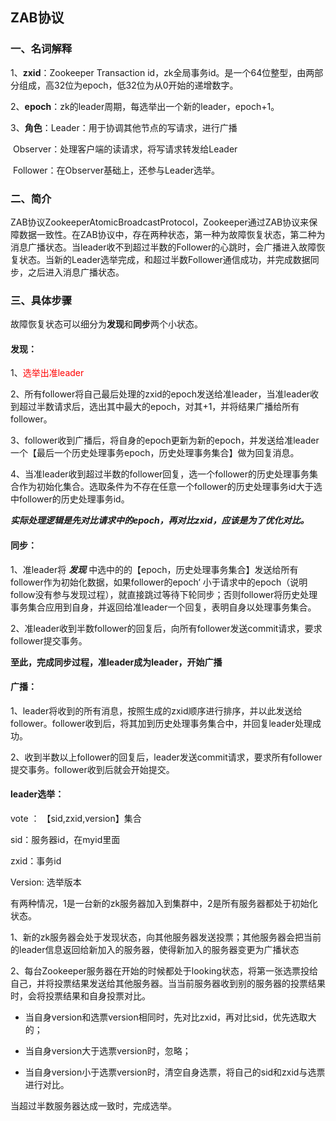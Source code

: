 ## 													ZAB协议

### 一、名词解释

1、**zxid**：Zookeeper Transaction id，zk全局事务id。是一个64位整型，由两部分组成，高32位为epoch，低32位为从0开始的递增数字。

2、**epoch**：zk的leader周期，每选举出一个新的leader，epoch+1。

3、**角色**：Leader：用于协调其他节点的写请求，进行广播

​				 Observer：处理客户端的读请求，将写请求转发给Leader

​				 Follower：在Observer基础上，还参与Leader选举。

### 二、简介

ZAB协议ZookeeperAtomicBroadcastProtocol，Zookeeper通过ZAB协议来保障数据一致性。在ZAB协议中，存在两种状态，第一种为故障恢复状态，第二种为消息广播状态。当leader收不到超过半数的Follower的心跳时，会广播进入故障恢复状态。当新的Leader选举完成，和超过半数Follower通信成功，并完成数据同步，之后进入消息广播状态。



### 三、具体步骤

故障恢复状态可以细分为**发现**和**同步**两个小状态。

#### 发现：

1、<font color="red">选举出准leader</font>

2、所有follower将自己最后处理的zxid的epoch发送给准leader，当准leader收到超过半数请求后，选出其中最大的epoch，对其+1，并将结果广播给所有follower。

3、follower收到广播后，将自身的epoch更新为新的epoch，并发送给准leader一个【最后一个历史处理事务epoch，历史处理事务集合】做为回复消息。

4、当准leader收到超过半数的follower回复，选一个follower的历史处理事务集合作为初始化集合。选取条件为不存在任意一个follower的历史处理事务id大于选中follower的历史处理事务id。

***实际处理逻辑是先对比请求中的epoch，再对比zxid，应该是为了优化对比。***



#### 同步：

1、准leader将 ***发现*** 中选中的的【epoch，历史处理事务集合】发送给所有follower作为初始化数据，如果follower的epoch‘ 小于请求中的epoch（说明follow没有参与发现过程），就直接跳过等待下轮同步；否则follower将历史处理事务集合应用到自身，并返回给准leader一个回复，表明自身以处理事务集合。

2、准leader收到半数follower的回复后，向所有follower发送commit请求，要求follower提交事务。

**至此，完成同步过程，准leader成为leader，开始广播**

#### 广播：

1、leader将收到的所有消息，按照生成的zxid顺序进行排序，并以此发送给follower。follower收到后，将其加到历史处理事务集合中，并回复leader处理成功。

2、收到半数以上follower的回复后，leader发送commit请求，要求所有follower提交事务。follower收到后就会开始提交。



#### leader选举：

vote ： 【sid,zxid,version】集合

sid：服务器id，在myid里面

zxid：事务id

Version: 选举版本

有两种情况，1是一台新的zk服务器加入到集群中，2是所有服务器都处于初始化状态。

1、新的zk服务器会处于发现状态，向其他服务器发送投票；其他服务器会把当前的leader信息返回给新加入的服务器，使得新加入的服务器变更为广播状态

2、每台Zookeeper服务器在开始的时候都处于looking状态，将第一张选票投给自己，并将投票结果发送给其他服务器。当当前服务器收到别的服务器的投票结果时，会将投票结果和自身投票对比。

- 当自身version和选票version相同时，先对比zxid，再对比sid，优先选取大的；

- 当自身version大于选票version时，忽略；

- 当自身version小于选票version时，清空自身选票，将自己的sid和zxid与选票进行对比。

当超过半数服务器达成一致时，完成选举。
